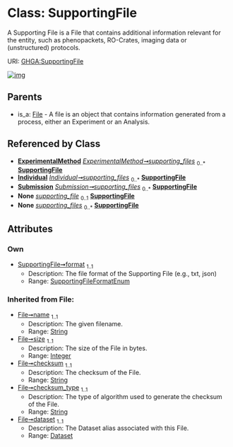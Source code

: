 
# Class: SupportingFile


A Supporting File is a File that contains additional information relevant for the entity, such as phenopackets, RO-Crates, imaging data or (unstructured) protocols.

URI: [GHGA:SupportingFile](https://w3id.org/GHGA/SupportingFile)


[![img](https://yuml.me/diagram/nofunky;dir:TB/class/[ExperimentalMethod]-%20supporting_files%200..*>[SupportingFile&#124;format:SupportingFileFormatEnum;name(i):string;size(i):integer;checksum(i):string;checksum_type(i):string;alias(i):string],[Individual]-%20supporting_files%200..*>[SupportingFile],[Submission]++-%20supporting_files%200..*>[SupportingFile],[ExperimentalMethod]-%20supporting_files(i)%200..*>[SupportingFile],[Individual]-%20supporting_files(i)%200..*>[SupportingFile],[Submission]-%20supporting_files(i)%200..*>[SupportingFile],[File]^-[SupportingFile],[Submission],[Individual],[File],[ExperimentalMethod],[Dataset])](https://yuml.me/diagram/nofunky;dir:TB/class/[ExperimentalMethod]-%20supporting_files%200..*>[SupportingFile&#124;format:SupportingFileFormatEnum;name(i):string;size(i):integer;checksum(i):string;checksum_type(i):string;alias(i):string],[Individual]-%20supporting_files%200..*>[SupportingFile],[Submission]++-%20supporting_files%200..*>[SupportingFile],[ExperimentalMethod]-%20supporting_files(i)%200..*>[SupportingFile],[Individual]-%20supporting_files(i)%200..*>[SupportingFile],[Submission]-%20supporting_files(i)%200..*>[SupportingFile],[File]^-[SupportingFile],[Submission],[Individual],[File],[ExperimentalMethod],[Dataset])

## Parents

 *  is_a: [File](File.md) - A file is an object that contains information generated from a process, either an Experiment or an Analysis.

## Referenced by Class

 *  **[ExperimentalMethod](ExperimentalMethod.md)** *[ExperimentalMethod➞supporting_files](ExperimentalMethod_supporting_files.md)*  <sub>0..\*</sub>  **[SupportingFile](SupportingFile.md)**
 *  **[Individual](Individual.md)** *[Individual➞supporting_files](Individual_supporting_files.md)*  <sub>0..\*</sub>  **[SupportingFile](SupportingFile.md)**
 *  **[Submission](Submission.md)** *[Submission➞supporting_files](Submission_supporting_files.md)*  <sub>0..\*</sub>  **[SupportingFile](SupportingFile.md)**
 *  **None** *[supporting_file](supporting_file.md)*  <sub>0..1</sub>  **[SupportingFile](SupportingFile.md)**
 *  **None** *[supporting_files](supporting_files.md)*  <sub>0..\*</sub>  **[SupportingFile](SupportingFile.md)**

## Attributes


### Own

 * [SupportingFile➞format](SupportingFile_format.md)  <sub>1..1</sub>
     * Description: The file format of the Supporting File (e.g., txt, json)
     * Range: [SupportingFileFormatEnum](SupportingFileFormatEnum.md)

### Inherited from File:

 * [File➞name](File_name.md)  <sub>1..1</sub>
     * Description: The given filename.
     * Range: [String](types/String.md)
 * [File➞size](File_size.md)  <sub>1..1</sub>
     * Description: The size of the File in bytes.
     * Range: [Integer](types/Integer.md)
 * [File➞checksum](File_checksum.md)  <sub>1..1</sub>
     * Description: The checksum of the File.
     * Range: [String](types/String.md)
 * [File➞checksum_type](File_checksum_type.md)  <sub>1..1</sub>
     * Description: The type of algorithm used to generate the checksum of the File.
     * Range: [String](types/String.md)
 * [File➞dataset](File_dataset.md)  <sub>1..1</sub>
     * Description: The Dataset alias associated with this File.
     * Range: [Dataset](Dataset.md)
